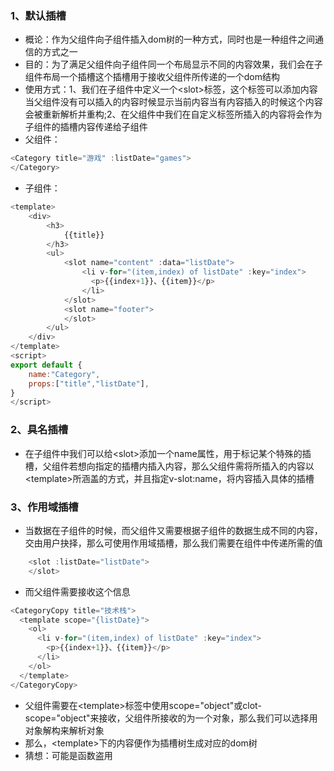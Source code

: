 ### 1、默认插槽
+ 概论：作为父组件向子组件插入dom树的一种方式，同时也是一种组件之间通信的方式之一
+ 目的：为了满足父组件向子组件同一个布局显示不同的内容效果，我们会在子组件布局一个插槽这个插槽用于接收父组件所传递的一个dom结构
+ 使用方式：1、我们在子组件中定义一个\<slot>标签，这个标签可以添加内容当父组件没有可以插入的内容时候显示当前内容当有内容插入的时候这个内容会被重新解析并重构;2、在父组件中我们在自定义标签所插入的内容将会作为子组件的插槽内容传递给子组件
+ 父组件：
```js
<Category title="游戏" :listDate="games">
</Category>
```
+ 子组件：
```js
<template>
    <div>
        <h3>
            {{title}}
        </h3>
        <ul>
            <slot name="content" :data="listDate">
                <li v-for="(item,index) of listDate" :key="index">
                  <p>{{index+1}}、{{item}}</p>
                </li>
            </slot>
            <slot name="footer">
            </slot>
        </ul>
    </div>
</template>
<script>
export default {
    name:"Category",
    props:["title","listDate"],
}
</script>
```
### 2、具名插槽
+ 在子组件中我们可以给\<slot>添加一个name属性，用于标记某个特殊的插槽，父组件若想向指定的插槽内插入内容，那么父组件需将所插入的内容以\<template>所涵盖的方式，并且指定v-slot:name，将内容插入具体的插槽
### 3、作用域插槽
+ 当数据在子组件的时候，而父组件又需要根据子组件的数据生成不同的内容，交由用户抉择，那么可使用作用域插槽，那么我们需要在组件中传递所需的值
```js
	<slot :listDate="listDate">
	</slot>
```
+ 而父组件需要接收这个信息
```js
<CategoryCopy title="技术栈">
  <template scope="{listDate}">
	<ol>
	  <li v-for="(item,index) of listDate" :key="index">
		<p>{{index+1}}、{{item}}</p>
	  </li>
	</ol>
  </template>
</CategoryCopy>
```
+ 父组件需要在\<template>标签中使用scope="object"或clot-scope="object"来接收，父组件所接收的为一个对象，那么我们可以选择用对象解构来解析对象
+ 那么，\<template>下的内容便作为插槽树生成对应的dom树
+ 猜想：可能是函数盗用